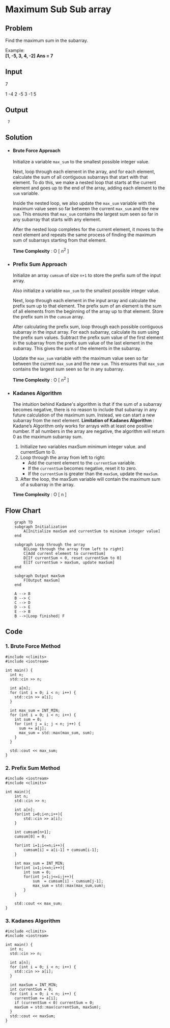 
# Maximum Sub Sub array

## Problem

Find the maximum sum in the subarray.

Example:  
**[1, -5, 3, 4, -2]**
**Ans = 7**

## Input
	
7

1 -4 2 -5 3 -1 5


## Output
	
		
`` 7``


## Solution

- ####  Brute Force Approach

	Initialize a variable `max_sum` to the smallest possible integer value.

	Next, loop through each element in the array, and for each element, calculate the sum of all contiguous subarrays that start with that element. To do this, we make a nested loop that starts at the current element and goes up to the end of the array, adding each element to the `sum` variable.

	Inside the nested loop, we also update the `max_sum` variable with the maximum value seen so far between the current `max_sum` and the new `sum`. This ensures that `max_sum` contains the largest sum seen so far in any subarray that starts with any element.

	After the nested loop completes for the current element, it moves to the next element and repeats the same process of finding the maximum sum of subarrays starting from that element.

	**Time Complexity** : O [ $n^{2}$ ]

- ### Prefix Sum Approach
	
	Initialize an array `cumsum` of size `n+1` to store the prefix sum of the input array. 

	Also initialize a variable `max_sum` to the smallest possible integer value.

	Next, loop through each element in the input array and calculate the prefix sum up to that element. The prefix sum of an element is the sum of all elements from the beginning of the array up to that element. Store the prefix sum in the `cumsum` array.

	After calculating the prefix sum, loop through each possible contiguous subarray in the input array. For each subarray, calculate its sum using the prefix sum values. Subtract the prefix sum value of the first element in the subarray from the prefix sum value of the last element in the subarray. This gives the sum of the elements in the subarray.

	Update the `max_sum` variable with the maximum value seen so far between the current `max_sum` and the new `sum`. This ensures that `max_sum` contains the largest sum seen so far in any subarray.

	**Time Complexity** : O [ $n^{2}$ ]

- ### Kadanes Algorithm

	The intuition behind Kadane's algorithm is that if the sum of a subarray becomes negative, there is no reason to include that subarray in any future calculation of the maximum sum. Instead, we can start a new subarray from the next element.
	**Limitation of Kadanes Algorithm** :   Kadane’s Algorithm only works for arrays with at least one positive number. If all numbers in the array are negative, the algorithm will return 0 as the maximum subarray sum.
	
	1.  Initialize two variables maxSum minimum integer value. and currentSum to 0.
	2.  Loop through the array from left to right: 
		- Add the current element to the `currentSum` variable.  
		- If the `currentSum` becomes negative, reset it to zero.
		- If the `currentSum` is greater than the `maxSum`, update the `maxSum`.
	3.  After the loop, the maxSum variable will contain the maximum sum of a subarray in the array.
	
	**Time Complexity** : O [ n ]
	
		

## Flow Chart
```mermaid
	graph TD
    subgraph Initialization
        A[Initialize maxSum and currentSum to minimum integer value]
    end

    subgraph Loop through the array
        B[Loop through the array from left to right]
        C[Add current element to currentSum]
        D[If currentSum < 0, reset currentSum to 0]
        E[If currentSum > maxSum, update maxSum]
    end

    subgraph Output maxSum
        F[Output maxSum]
    end

    A --> B
    B --> C
    C --> D
    D --> E
    E --> B
    B -->|Loop finished| F

```

## Code

### 1. Brute Force Method
```
#include <climits>
#include <iostream>

int main() {
  int n;
  std::cin >> n;

  int a[n];
  for (int i = 0; i < n; i++) {
    std::cin >> a[i];
  }

  int max_sum = INT_MIN;
  for (int i = 0; i < n; i++) {
    int sum = 0;
    for (int j = i; j < n; j++) {
      sum += a[j];
      max_sum = std::max(max_sum, sum);
    }
  }

  std::cout << max_sum;
}
```

### 2. Prefix Sum Method

```
#include <iostream>
#include <climits>

int main(){
	int n;
	std::cin >> n;

	int a[n];
	for(int i=0;i<n;i++){
		std::cin >> a[i];
	}

	int cumsum[n+1];
	cumsum[0] = 0;

	for(int i=1;i<=n;i++){
		cumsum[i] = a[i-1] + cumsum[i-1];
	}

	int max_sum = INT_MIN;
	for(int i=1;i<=n;i++){
		int sum = 0;
		for(int j=1;j<=i;j++){
			sum  = cumsum[i] - cumsum[j-1];
			max_sum = std::max(max_sum,sum);
		}
	}

	std::cout << max_sum;
}
```
### 3. Kadanes Algorithm
```
#include <climits>
#include <iostream>

int main() {
  int n;
  std::cin >> n;

  int a[n];
  for (int i = 0; i < n; i++) {
    std::cin >> a[i];
  }

  int maxSum = INT_MIN;
  int currentSum = 0;
  for (int i = 0; i < n; i++) {
    currentSum += a[i];
    if (currentSum < 0) currentSum = 0;
    maxSum = std::max(currentSum, maxSum);
  }
  std::cout << maxSum;
}
```
